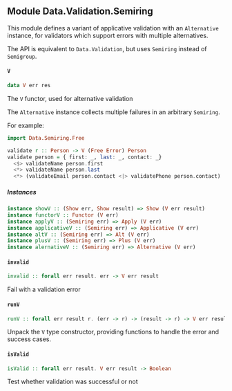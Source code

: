 ## Module Data.Validation.Semiring

This module defines a variant of applicative validation with 
an `Alternative` instance, for validators which support errors
with multiple alternatives.

The API is equivalent to `Data.Validation`,
but uses `Semiring` instead of `Semigroup`.

#### `V`

``` purescript
data V err res
```

The `V` functor, used for alternative validation

The `Alternative` instance collects multiple failures in
an arbitrary `Semiring`.

For example:

```purescript
import Data.Semiring.Free

validate r :: Person -> V (Free Error) Person 
validate person = { first: _, last: _, contact: _}
  <$> validateName person.first
  <*> validateName person.last
  <*> (validateEmail person.contact <|> validatePhone person.contact)
```

##### Instances
``` purescript
instance showV :: (Show err, Show result) => Show (V err result)
instance functorV :: Functor (V err)
instance applyV :: (Semiring err) => Apply (V err)
instance applicativeV :: (Semiring err) => Applicative (V err)
instance altV :: (Semiring err) => Alt (V err)
instance plusV :: (Semiring err) => Plus (V err)
instance alernativeV :: (Semiring err) => Alternative (V err)
```

#### `invalid`

``` purescript
invalid :: forall err result. err -> V err result
```

Fail with a validation error

#### `runV`

``` purescript
runV :: forall err result r. (err -> r) -> (result -> r) -> V err result -> r
```

Unpack the `V` type constructor, providing functions to handle the error
and success cases.

#### `isValid`

``` purescript
isValid :: forall err result. V err result -> Boolean
```

Test whether validation was successful or not


